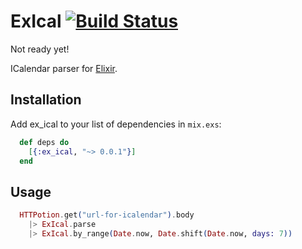 # ExIcal [![Build Status](https://travis-ci.org/fazibear/ex_ical.svg?branch=master)](https://travis-ci.org/fazibear/ex_ical)

Not ready yet!

ICalendar parser for [Elixir](http://elixir-lang.org).

## Installation

Add ex_ical to your list of dependencies in `mix.exs`:

```elixir
  def deps do
    [{:ex_ical, "~> 0.0.1"}]
  end
```

## Usage

```elixir
  HTTPotion.get("url-for-icalendar").body
    |> ExIcal.parse
    |> ExIcal.by_range(Date.now, Date.shift(Date.now, days: 7))
```
